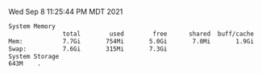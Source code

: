 Wed Sep  8 11:25:44 PM MDT 2021
```bash
System Memory
               total        used        free      shared  buff/cache   available
Mem:           7.7Gi       754Mi       5.0Gi       7.0Mi       1.9Gi       6.6Gi
Swap:          7.6Gi       315Mi       7.3Gi
System Storage
643M	.
```
```bash
